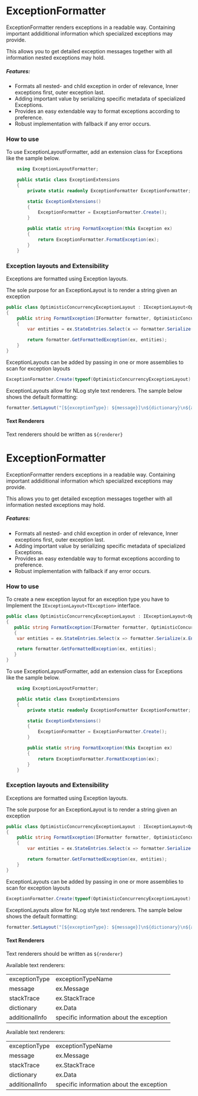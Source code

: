 

# ExceptionFormatter
ExceptionFormatter renders exceptions in a readable way. Containing important addiditional information which specialized exceptions may provide.

This allows you to get detailed exception messages together with all information nested exceptions may hold.

##### Features:
* Formats all nested- and child exception in order of relevance, Inner exceptions first, outer exception last.
* Adding important value by serializing specific metadata of specialized Exceptions. 
* Provides an easy extendable way to format exceptions according to preference.  
* Robust implementation with fallback if any error occurs.

### How to use

To use ExceptionLayoutFormatter, add an extension class for Exceptions like the sample below.
```csharp
    using ExceptionLayoutFormatter;

    public static class ExceptionExtensions
    {
        private static readonly ExceptionFormatter ExceptionFormatter;

        static ExceptionExtensions()
        {
            ExceptionFormatter = ExceptionFormatter.Create();
        }

        public static string FormatException(this Exception ex)
        {
            return ExceptionFormatter.FormatException(ex);
        }
    }
```

### Exception layouts and Extensibility

Exceptions are formatted using Exception layouts.

The sole purpose for an ExceptionLayout is to render a string given an exception

```csharp
public class OptimisticConcurrencyExceptionLayout : IExceptionLayout<OptimisticConcurrencyException>
{
	public string FormatException(IFormatter formatter, OptimisticConcurrencyException ex)
	{
		var entities = ex.StateEntries.Select(x => formatter.Serialize(x.Entity));

		return formatter.GetFormattedException(ex, entities);
	}
}
```
ExceptionLayouts can be added by passing in one or more assemblies to scan for exception layouts

```csharp 
ExceptionFormatter.Create(typeof(OptimisticConcurrencyExceptionLayout).Assembly); 
```
ExceptionLayouts allow for NLog style text renderers.
The sample below shows the default formatting:

```csharp
formatter.SetLayout("[${exceptionType}: ${message}]\n${dictionary}\n${additionalInfo}\n${stacktrace}");
```

#### Text Renderers

Text renderers should be written as ```${renderer}```

# ExceptionFormatter
ExceptionFormatter renders exceptions in a readable way. Containing important addiditional information which specialized exceptions may provide.

This allows you to get detailed exception messages together with all information nested exceptions may hold.

##### Features:
* Formats all nested- and child exception in order of relevance, Inner exceptions first, outer exception last.
* Adding important value by serializing specific metadata of specialized Exceptions. 
* Provides an easy extendable way to format exceptions according to preference.  
* Robust implementation with fallback if any error occurs.

### How to use

To create a new exception layout for an exception type you have to Implement the ```IExceptionLayout<TException>```  interface.


```csharp
public class OptimisticConcurrencyExceptionLayout : IExceptionLayout<OptimisticConcurrencyException>
{
   public string FormatException(IFormatter formatter, OptimisticConcurrencyException ex)
   {
	var entities = ex.StateEntries.Select(x => formatter.Serialize(x.Entity));

	return formatter.GetFormattedException(ex, entities);
   }
}
```


 


To use ExceptionLayoutFormatter, add an extension class for Exceptions like the sample below.
```csharp
    using ExceptionLayoutFormatter;

    public static class ExceptionExtensions
    {
        private static readonly ExceptionFormatter ExceptionFormatter;

        static ExceptionExtensions()
        {
            ExceptionFormatter = ExceptionFormatter.Create();
        }

        public static string FormatException(this Exception ex)
        {
            return ExceptionFormatter.FormatException(ex);
        }
    }
```

### Exception layouts and Extensibility

Exceptions are formatted using Exception layouts.

The sole purpose for an ExceptionLayout is to render a string given an exception

```csharp
public class OptimisticConcurrencyExceptionLayout : IExceptionLayout<OptimisticConcurrencyException>
{
	public string FormatException(IFormatter formatter, OptimisticConcurrencyException ex)
	{
		var entities = ex.StateEntries.Select(x => formatter.Serialize(x.Entity));

		return formatter.GetFormattedException(ex, entities);
	}
}
```
ExceptionLayouts can be added by passing in one or more assemblies to scan for exception layouts

```csharp 
ExceptionFormatter.Create(typeof(OptimisticConcurrencyExceptionLayout).Assembly); 
```
ExceptionLayouts allow for NLog style text renderers.
The sample below shows the default formatting:

```csharp
formatter.SetLayout("[${exceptionType}: ${message}]\n${dictionary}\n${additionalInfo}\n${stacktrace}");
```

#### Text Renderers

Text renderers should be written as ```${renderer}```

Available text renderers:

| 				 |   								    |
| -------------- | ------------------------------------ |
| exceptionType  |	exceptionTypeName					|
| message	     |  ex.Message							|
| stackTrace	 |  ex.StackTrace						|
| dictionary	 |  ex.Data								|
| additionalInfo |  specific information about the exception   |


Available text renderers:

| 				 |   								    |
| -------------- | ------------------------------------ |
| exceptionType  |	exceptionTypeName					|
| message	     |  ex.Message							|
| stackTrace	 |  ex.StackTrace						|
| dictionary	 |  ex.Data								|
| additionalInfo |  specific information about the exception   |
